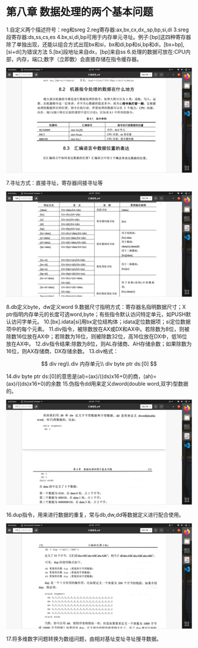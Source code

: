 # 第八章 数据处理的两个基本问题

1.自定义两个描述符号：reg和sreg
2.reg寄存器:ax,bx,cx,dx,,sp,bp,si,di
3.sreg段寄存器:ds,ss,cs,es
4.bx,si,di,bp可用于内存单元寻址。例子:[bp]这四种寄存器除了单独出现，还能以组合方式出现bx和si，bx和di,bp和si,bp和di，[bx+bp],[si+di]为错误方法
5.[bx]段地址来自dx，[bp]来自ss
6.处理的数据可放在:CPU内部，内存，端口;数字（立即数）会直接存储在指令缓存器。

<div><img src="dataLocation.png"></div>

7.寻址方式：直接寻址，寄存器间接寻址等

<div><img src="addressModel.png"></div>

8.db定义byte，dw定义word
9.数据尺寸指明方式：寄存器名指明数据尺寸；X ptr指明内存单元的长度可选word,byte；有些指令默认访问特定单元，如PUSH默认访问字单元。
10.[bx].idata[si]用bx定位结构体；idata定位数据项；si定位数据项中的每个元素。
11.div指令，被除数放在AX或DX和AX中。若除数为8位，则被除数16位放在AX中；若除数为16位，则被除数32位，高16位放在DX中，低16位放在AX中。
12.div指令结果:除数为8位，则AL存储商、AH存储余数；如果除数为16位，则AX存储商、DX存储余数。
13.div格式：

$$
    div reg\\
    div 内存单元\\
    div byte ptr ds:[0]
$$

14.div byte ptr ds:[0]的意思是(al)=(ax)/((ds)x16+0)的商，(ah)=(ax)/((ds)x16+0)的余数
15.伪指令dd用来定义dword(double word,双字)型数据的。

<div><img src="doubleWord.png"></div>

16.dup指令，用来进行数据的重复，常与db,dw,dd等数据定义进行配合使用。

<div><img src="duplication.png"></div>

17.将多维数字问题转换为数组问题，由相对基址变址寻址搜寻数据。
